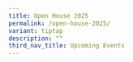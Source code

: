 ```yaml
---
title: Open House 2025
permalink: /open-house-2025/
variant: tiptap
description: ""
third_nav_title: Upcoming Events
---
```

